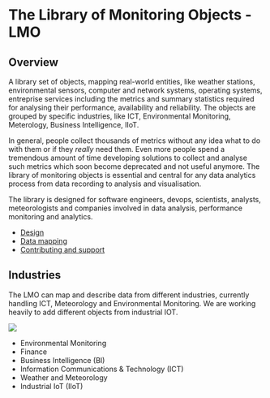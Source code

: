 # The Library of Monitoring Objects - LMO

## Overview
A library set of objects, mapping real-world entities, like weather stations, environmental sensors, computer and network systems, operating systems, entreprise services including the metrics and summary statistics required for analysing their performance, availability and reliability. The objects are grouped by specific industries, like ICT, Environmental Monitoring, Meterology, Business Intelligence, IIoT. 

In general, people collect thousands of metrics without any idea what to do with them or if they _really_ need them. Even more  people spend a tremendous amount of time developing solutions to collect and analyse such metrics which soon become deprecated and not useful anymore. The library of monitoring objects is essential and central for any data analytics process from data recording to analysis and visualisation.  

The library is designed for software engineers, devops, scientists, analysts, meteorologists and companies involved in data analysis, performance monitoring and analytics.

* [Design](docs/design.md)
* [Data mapping](README.md)
* [Contributing and support](docs/contributing.md)


## Industries
The LMO can map and describe data from different industries, currently handling ICT, Meteorology and Environmental Monitoring. We are working heavily to add different objects from industrial IOT.

![](https://raw.github.com/sparvu/lmo/master/docs/img/lmo-light2.png)

 * Environmental Monitoring
 * Finance
 * Business Intelligence (BI)
 * Information Communications & Technology (ICT)
 * Weather and Meteorology
 * Industrial IoT (IIoT) 
